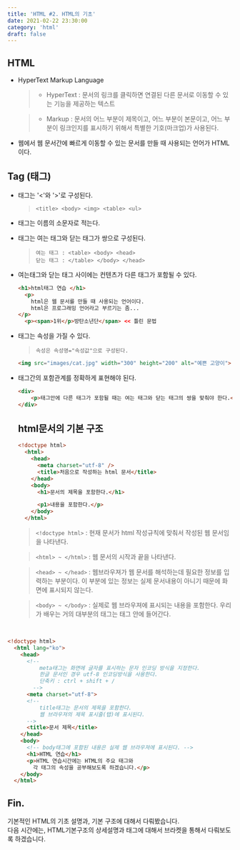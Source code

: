 ```yaml
---
title: 'HTML #2. HTML의 기초'
date: 2021-02-22 23:30:00
category: 'html'
draft: false
---
```


## HTML

- HyperText Markup Language

  > - HyperText : 문서의 링크를 클릭하면 연결된 다른 문서로 이동할 수 있는 기능을 제공하는 텍스트

  > - Markup : 문서의 어느 부분이 제목이고, 어느 부분이 본문이고, 어느 부분이 링크인지를 표시하기 위해서 특별한 기호(마크업)가 사용된다.

- 웹에서 웹 문서간에 빠르게 이동할 수 있는 문서를 만들 때 사용되는 언어가 HTML이다.

## Tag (태그)

- 태그는 '<'와 '>'로 구성된다.
  > ```<title> <body> <img> <table> <ul>```

- 태그는 이름의 소문자로 적는다.

- 태그는 여는 태그와 닫는 태그가 쌍으로 구성된다.
  > ```여는 태그 : <table> <body> <head>``` <br/>
  > ```닫는 태그 : </table> </body> </head>```

- 여는태그와 닫는 태그 사이에는 컨텐츠가 다른 태그가 포함될 수 있다.
  ```html
  <h1>html태그 연습 </h1>
	<p>
      html은 웹 문서를 만들 때 사용되는 언어이다.
      html은 프로그래밍 언어라고 부르기는 좀...
  </p>
	<p><span>1위</p>방탄소년단</span> << 틀린 문법
  ```

- 태그는 속성을 가질 수 있다.
	> ```속성은 속성명="속성값"으로 구성된다.```<br/>
	```html
  <img src="images/cat.jpg" width="300" height="200" alt="예쁜 고양이">
  ```

- 태그간의 포함관계를 정확하게 표현해야 된다.
  ```html
  <div>
      <p>태그안에 다른 태그가 포함될 때는 여는 태그와 닫는 태그의 쌍을 맞춰야 한다.</p>
  </div>
  ```


  ## html문서의 기본 구조

  ```html
  <!doctype html>
    <html>
      <head>
        <meta charset="utf-8" />
        <title>처음으로 작성하는 html 문서</title>
      </head>
      <body>
        <h1>문서의 제목을 포함한다.</h1>

        <p1>내용을 포함한다.</p>
      </body>
    </html>
  ```

  > ```<!doctype html>``` : 현재 문서가 html 작성규칙에 맞춰서 작성된 웹 문서임을 나타낸다.

  > ```<html> ~ </html>``` : 웹 문서의 시작과 끝을 나타낸다.

  > ```<head> ~ </head>``` : 웹브라우져가 웹 문서를 해석하는데 필요한 정보를 입력하는 부분이다.
  > 이 부분에 있는 정보는 실제 문서내용이 아니기 때문에 화면에 표시되지 않는다.

  > ```<body> ~ </body>``` : 실제로 웹 브라우져에 표시되는 내용을 포함한다.
  > 우리가 배우는 거의 대부분의 태그는 <body> 태그 안에 들어간다.

<br/>

  ```html
  <!doctype html>
    <html lang="ko">
      <head>
        <!--
            meta태그는 화면에 글자를 표시하는 문자 인코딩 방식을 지정한다.
            한글 문서인 경우 utf-8 인코딩방식을 사용한다.
            단축키 : ctrl + shift + /
          -->
        <meta charset="utf-8">
        <!--
            title태그는 문서의 제목을 포함한다.
            웹 브라우져의 제목 표시줄(탭)에 표시된다.
        -->
        <title>문서 제목</title>
      </head>
      <body>
        <!-- body태그에 포함된 내용은 실제 웹 브라우져에 표시된다. -->
        <h1>HTML 연습</h1>
        <p>HTML 연습시간에는 HTML의 주요 태그와
          각 태그의 속성을 공부해보도록 하겠습니다.</p>
      </body>
    </html>
  ```

## Fin.

기본적인 HTML의 기초 설명과, 기본 구조에 대해서 다뤄봤습니다.<br/>
다음 시간에는, HTML기본구조의 상세설명과 태그에 대해서 브라켓을 통해서 다뤄보도록 하겠습니다.